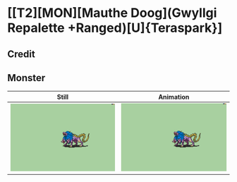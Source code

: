 # [\[T2\]\[MON\]\[Mauthe Doog\]\(Gwyllgi Repalette +Ranged\)\[U\]{Teraspark}]

## Credit


	
## Monster

| Still | Animation |
| :---: | :-------: |
| ![Monster still](./Monster_000.png) | ![Monster animation](./Monster.gif) |
